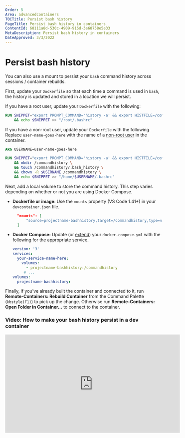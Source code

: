 ```yaml
---
Order: 5
Area: advancedcontainers
TOCTitle: Persist bash history
PageTitle: Persist bash history in containers
ContentId: 68111a8d-530c-4909-916d-3e68758e5e33
MetaDescription: Persist bash history in containers
DateApproved: 3/3/2022
---
```

# Persist bash history

You can also use a mount to persist your `bash` command history across sessions / container rebuilds.

First, update your `Dockerfile` so that each time a command is used in `bash`, the history is updated and stored in a location we will persist.

If you have a root user, update your `Dockerfile` with the following:

```Dockerfile
RUN SNIPPET="export PROMPT_COMMAND='history -a' && export HISTFILE=/commandhistory/.bash_history" \
    && echo $SNIPPET >> "/root/.bashrc"
```

If you have a non-root user, update your `Dockerfile` with the following. Replace `user-name-goes-here` with the name of a [non-root user](/remote/advancedcontainers/add-nonroot-user.md) in the container.

```Dockerfile
ARG USERNAME=user-name-goes-here

RUN SNIPPET="export PROMPT_COMMAND='history -a' && export HISTFILE=/commandhistory/.bash_history" \
    && mkdir /commandhistory \
    && touch /commandhistory/.bash_history \
    && chown -R $USERNAME /commandhistory \
    && echo $SNIPPET >> "/home/$USERNAME/.bashrc"
```

Next, add a local volume to store the command history. This step varies depending on whether or not you are using Docker Compose.

* **Dockerfile or image**:  Use the `mounts` property (VS Code 1.41+) in your `devcontainer.json` file.

    ```json
      "mounts": [
          "source=projectname-bashhistory,target=/commandhistory,type=volume"
      ]
    ```

* **Docker Compose:** Update (or [extend](/docs/remote/create-dev-container.md#extend-your-docker-compose-file-for-development)) your `docker-compose.yml` with the following for the appropriate service.

    ```yaml
    version: '3'
    services:
      your-service-name-here:
        volumes:
          - projectname-bashhistory:/commandhistory
         # ...
    volumes:
      projectname-bashhistory:
    ```

Finally, if you've already built the container and connected to it, run **Remote-Containers: Rebuild Container** from the Command Palette (`kbstyle(F1)`) to pick up the change. Otherwise run **Remote-Containers: Open Folder in Container...** to connect to the container.

### Video: How to make your bash history persist in a dev container

<iframe width="560" height="315" src="https://www.youtube.com/embed/12nZz-TjoZg" title="YouTube video player" frameborder="0" allow="accelerometer; autoplay; clipboard-write; encrypted-media; gyroscope; picture-in-picture" allowfullscreen></iframe>
